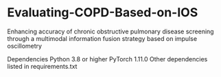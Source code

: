 # Evaluating-COPD-Based-on-IOS
Enhancing accuracy of chronic obstructive pulmonary disease screening through a multimodal information fusion strategy based on impulse oscillometry

Dependencies
Python 3.8 or higher
PyTorch 1.11.0
Other dependencies listed in requirements.txt
